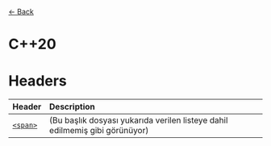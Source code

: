 [<- Back](../README.md)

# C++20

# Headers
|  Header   | Description   |
| :-------- | :------------ |
[`<span>`](headers/span.md) | (Bu başlık dosyası yukarıda verilen listeye dahil edilmemiş gibi görünüyor) |
